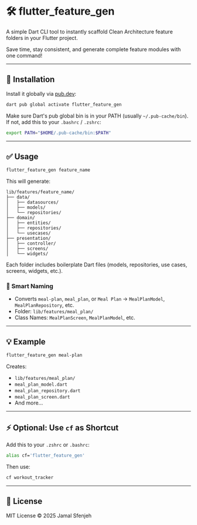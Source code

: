 # 🛠️ flutter_feature_gen

A simple Dart CLI tool to instantly scaffold Clean Architecture feature folders in your Flutter project.

Save time, stay consistent, and generate complete feature modules with one command!

---

## 🚀 Installation

Install it globally via [pub.dev](https://pub.dev/packages/flutter_feature_gen):

```bash
dart pub global activate flutter_feature_gen
```

Make sure Dart's pub global bin is in your PATH (usually `~/.pub-cache/bin`).  
If not, add this to your `.bashrc` / `.zshrc`:

```bash
export PATH="$HOME/.pub-cache/bin:$PATH"
```

---

## ✅ Usage

```bash
flutter_feature_gen feature_name
```

This will generate:

```
lib/features/feature_name/
├── data/
│   ├── datasources/
│   ├── models/
│   └── repositories/
├── domain/
│   ├── entities/
│   ├── repositories/
│   └── usecases/
├── presentation/
│   ├── controller/
│   ├── screens/
│   └── widgets/
```

Each folder includes boilerplate Dart files (models, repositories, use cases, screens, widgets, etc.).

### 🧠 Smart Naming

- Converts `meal-plan`, `meal_plan`, or `Meal Plan` → `MealPlanModel`, `MealPlanRepository`, etc.
- Folder: `lib/features/meal_plan/`
- Class Names: `MealPlanScreen`, `MealPlanModel`, etc.

---

## 💡 Example

```bash
flutter_feature_gen meal-plan
```

Creates:
- `lib/features/meal_plan/`
- `meal_plan_model.dart`
- `meal_plan_repository.dart`
- `meal_plan_screen.dart`
- And more...

---

## ⚡ Optional: Use `cf` as Shortcut

Add this to your `.zshrc` or `.bashrc`:

```bash
alias cf='flutter_feature_gen'
```

Then use:

```bash
cf workout_tracker
```

---

## 📄 License

MIT License © 2025 Jamal Sfenjeh
